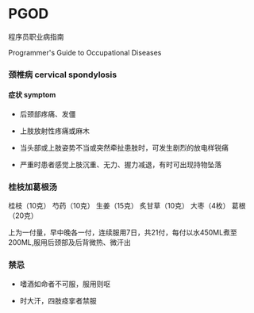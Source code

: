 # PGOD

程序员职业病指南

Programmer's Guide to Occupational Diseases 

### 颈椎病 cervical spondylosis

#### 症状 symptom

- 后颈部疼痛、发僵

- 上肢放射性疼痛或麻木

- 当头部或上肢姿势不当或突然牵扯患肢时，可发生剧烈的放电样锐痛

- 严重时患者感觉上肢沉重、无力、握力减退，有时可出现持物坠落

### 桂枝加葛根汤

桂枝（10克） 芍药（10克） 生姜（15克） 炙甘草（10克） 大枣（4枚） 葛根（20克）

上为一付量，早中晚各一付，连续服用7日，共21付，每付以水450ML煮至200ML,服用后颈部及后背微热、微汗出

### 禁忌

- 嗜酒如命者不可服，服用则呕

- 时大汗，四肢痉挛者禁服
